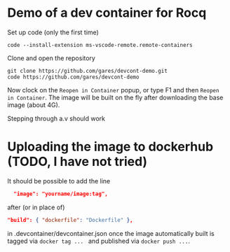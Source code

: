 # Demo of a dev container for Rocq

Set up code (only the first time)

```
code --install-extension ms-vscode-remote.remote-containers
```

Clone and open the repository

```
git clone https://github.com/gares/devcont-demo.git
code https://github.com/gares/devcont-demo
```

Now clock on the `Reopen in Container` popup, or type
F1 and then `Reopen in Container`. The image will be built on the fly after downloading the base image (about 4G).

Stepping through a.v should work

# Uploading the image to dockerhub (TODO, I have not tried)

It should be possible to add the line

```json
  "image": "yourname/image:tag",
```

after (or in place of)

```json
"build": { "dockerfile": "Dockerfile" },
```

in .devcontainer/devcontainer.json once the image automatically
built is tagged via `docker tag ... ` and published via `docker push ...`.

